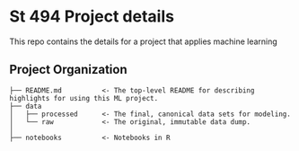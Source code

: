 St 494 Project details
==============================

This repo contains the details for a project that applies machine learning 

Project Organization
------------
    ├── README.md          <- The top-level README for describing highlights for using this ML project.
    ├── data
    │   ├── processed      <- The final, canonical data sets for modeling.
    │   └── raw            <- The original, immutable data dump.
    │
    ├── notebooks          <- Notebooks in R 
